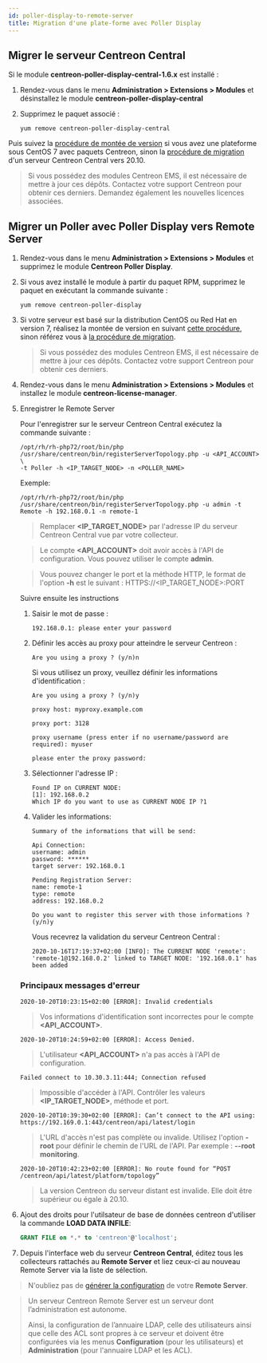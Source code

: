 ```yaml
---
id: poller-display-to-remote-server
title: Migration d'une plate-forme avec Poller Display
---
```


## Migrer le serveur Centreon Central

Si le module **centreon-poller-display-central-1.6.x** est installé :

1. Rendez-vous dans le menu **Administration > Extensions > Modules** et
désinstallez le module **centreon-poller-display-central**

2. Supprimez le paquet associé :

    ```shell
    yum remove centreon-poller-display-central
    ```

Puis suivez la [procédure de montée de version](../upgrade/upgrade-from-3-4.html)
si vous avez une plateforme sous CentOS 7 avec paquets Centreon, sinon la
[procédure de migration](../migrate/migrate-from-3-4.html) d'un serveur Centreon
Central vers 20.10.

> Si vous possédez des modules Centreon EMS, il est nécessaire de mettre à jour
> ces dépôts. Contactez votre support Centreon pour obtenir ces derniers. Demandez
> également les nouvelles licences associées.

## Migrer un Poller avec Poller Display vers Remote Server

1. Rendez-vous dans le menu **Administration > Extensions > Modules** et
supprimez le module **Centreon Poller Display**.

2. Si vous avez installé le module à partir du paquet RPM, supprimez le paquet
en exécutant la commande suivante :

    ```shell
    yum remove centreon-poller-display
    ```

3. Si votre serveur est basé sur la distribution CentOS ou Red Hat en version
7, réalisez la montée de version en suivant [cette procédure](../upgrade/upgrade-from-3-4.html),
sinon référez vous à [la procédure de migration](../migrate/migrate-from-3-4.html).

    > Si vous possédez des modules Centreon EMS, il est nécessaire de mettre à jour
    > ces dépôts. Contactez votre support Centreon pour obtenir ces derniers.

4. Rendez-vous dans le menu **Administration > Extensions > Modules** et
installez le module **centreon-license-manager**.

5. Enregistrer le Remote Server

    Pour l'enregistrer sur le serveur Centreon Central exécutez la commande suivante :

    ``` shell
    /opt/rh/rh-php72/root/bin/php /usr/share/centreon/bin/registerServerTopology.php -u <API_ACCOUNT> \
    -t Poller -h <IP_TARGET_NODE> -n <POLLER_NAME>
    ```

    Exemple:

    ``` shell
    /opt/rh/rh-php72/root/bin/php /usr/share/centreon/bin/registerServerTopology.php -u admin -t Remote -h 192.168.0.1 -n remote-1
    ```

    > Remplacer **<IP_TARGET_NODE>** par l'adresse IP du serveur Centreon Central vue par votre collecteur.

    > Le compte **<API_ACCOUNT>** doit avoir accès à l'API de configuration. Vous pouvez utiliser le compte **admin**.

    > Vous pouvez changer le port et la méthode HTTP, le format de l'option **-h** est le suivant :
    > HTTPS://<IP_TARGET_NODE>:PORT

    Suivre ensuite les instructions

    1. Saisir le mot de passe :

        ``` shell
        192.168.0.1: please enter your password
        ```

    2. Définir les accès au proxy pour atteindre le serveur Centreon :

        ``` shell
        Are you using a proxy ? (y/n)n
        ```

        Si vous utilisez un proxy, veuillez définir les informations d'identification :

        ``` shell
        Are you using a proxy ? (y/n)y

        proxy host: myproxy.example.com

        proxy port: 3128

        proxy username (press enter if no username/password are required): myuser

        please enter the proxy password:
        ```

    3. Sélectionner l'adresse IP :

        ```shell
        Found IP on CURRENT NODE:
        [1]: 192.168.0.2
        Which IP do you want to use as CURRENT NODE IP ?1
        ```

    4. Valider les informations:

        ``` shell
        Summary of the informations that will be send:

        Api Connection:
        username: admin
        password: ******
        target server: 192.168.0.1

        Pending Registration Server:
        name: remote-1
        type: remote
        address: 192.168.0.2

        Do you want to register this server with those informations ? (y/n)y
        ```

        Vous recevrez la validation du serveur Centreon Central :

        ``` shell
        2020-10-16T17:19:37+02:00 [INFO]: The CURRENT NODE 'remote': 'remote-1@192.168.0.2' linked to TARGET NODE: '192.168.0.1' has been added
        ```

    ### Principaux messages d'erreur

    ``` shell
    2020-10-20T10:23:15+02:00 [ERROR]: Invalid credentials
    ```

    > Vos informations d'identification sont incorrectes pour le compte **<API_ACCOUNT>**.

    ``` shell
    2020-10-20T10:24:59+02:00 [ERROR]: Access Denied.
    ```

    > L'utilisateur **<API_ACCOUNT>** n'a pas accès à l'API de configuration.

    ``` shell
    Failed connect to 10.30.3.11:444; Connection refused
    ```

    > Impossible d'accéder à l'API. Contrôler les valeurs **<IP_TARGET_NODE>**, méthode et port.

    ``` shell
    2020-10-20T10:39:30+02:00 [ERROR]: Can’t connect to the API using: https://192.169.0.1:443/centreon/api/latest/login
    ```

    > L'URL d'accès n'est pas complète ou invalide. Utilisez l'option **-root** pour définir le chemin de l'URL de l'API.
    > Par exemple : **--root monitoring**.

    ``` shell
    2020-10-20T10:42:23+02:00 [ERROR]: No route found for “POST /centreon/api/latest/platform/topology”
    ```

    > La version Centreon du serveur distant est invalide. Elle doit être supérieur ou égale à 20.10.

6. Ajout des droits pour l'utilsateur de base de données centreon d'utiliser la
commande **LOAD DATA INFILE**:

    ``` SQL
    GRANT FILE on *.* to 'centreon'@'localhost';
    ```

7. Depuis l'interface web du serveur **Centreon Central**, éditez
tous les collecteurs rattachés au **Remote Server** et liez ceux-ci au
nouveau Remote Server via la liste de sélection.

> N'oubliez pas de [générer la configuration](../monitoring/monitoring-servers/deploying-a-configuration.html) de votre
> **Remote Server**.

> Un serveur Centreon Remote Server est un serveur dont l’administration est
> autonome.
>
> Ainsi, la configuration de l’annuaire LDAP, celle des utilisateurs
> ainsi que celle des ACL sont propres à ce serveur et doivent être configurées
> via les menus **Configuration** (pour les utilisateurs) et **Administration**
> (pour l'annuaire LDAP et les ACL).
